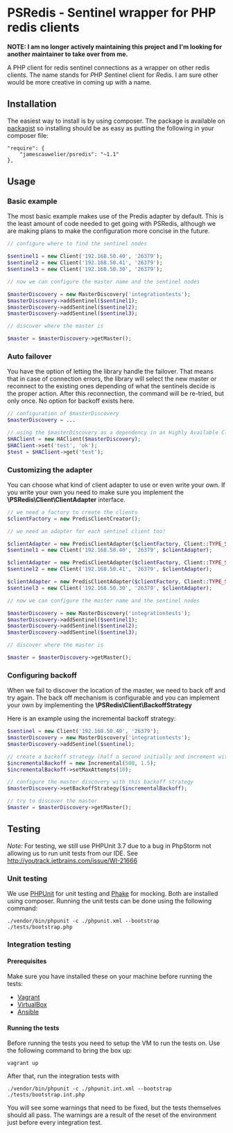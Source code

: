 # PSRedis - Sentinel wrapper for PHP redis clients

**NOTE: I am no longer actively maintaining this project and I'm looking for another maintainer to take over from me.**

A PHP client for redis sentinel connections as a wrapper on other redis clients.  The name stands for *P*HP *S*entinel
client for *R*edis.  I am sure other would be more creative in coming up with a name.

## Installation

The easiest way to install is by using composer.  The package is available on
[packagist](https://packagist.org/packages/sparkcentral/predis-sentinel) so installing should be as easy as putting
the following in your composer file:

```
"require": {
    "jamescauwelier/psredis": "~1.1"
},
```

## Usage

### Basic example

The most basic example makes use of the Predis adapter by default.  This is the least amount of code needed to get
going with PSRedis, although we are making plans to make the configuration more concise in the future.

```php
// configure where to find the sentinel nodes

$sentinel1 = new Client('192.168.50.40', '26379');
$sentinel2 = new Client('192.168.50.41', '26379');
$sentinel3 = new Client('192.168.50.30', '26379');

// now we can configure the master name and the sentinel nodes

$masterDiscovery = new MasterDiscovery('integrationtests');
$masterDiscovery->addSentinel($sentinel1);
$masterDiscovery->addSentinel($sentinel2);
$masterDiscovery->addSentinel($sentinel3);

// discover where the master is

$master = $masterDiscovery->getMaster();
```

### Auto failover

You have the option of letting the library handle the failover.  That means that in case of connection errors, the
library will select the new master or reconnect to the existing ones depending of what the sentinels decide is the
proper action.  After this reconnection, the command will be re-tried, but only once.  No option for backoff exists
here.

```php
// configuration of $masterDiscovery
$masterDiscovery = ...

// using the $masterDiscovery as a dependency in an Highly Available Client (HAClient)
$HAClient = new HAClient($masterDiscovery);
$HAClient->set('test', 'ok');
$test = $HAClient->get('test');
```

### Customizing the adapter

You can choose what kind of client adapter to use or even write your own.  If you write your own you need to make sure
you implement the **\PSRedis\Client\ClientAdapter** interface.

```php
// we need a factory to create the clients
$clientFactory = new PredisClientCreator();

// we need an adapter for each sentinel client too!

$clientAdapter = new PredisClientAdapter($clientFactory, Client::TYPE_SENTINEL);
$sentinel1 = new Client('192.168.50.40', '26379', $clientAdapter);

$clientAdapter = new PredisClientAdapter($clientFactory, Client::TYPE_SENTINEL);
$sentinel2 = new Client('192.168.50.41', '26379', $clientAdapter);

$clientAdapter = new PredisClientAdapter($clientFactory, Client::TYPE_SENTINEL);
$sentinel3 = new Client('192.168.50.30', '26379', $clientAdapter);

// now we can configure the master name and the sentinel nodes

$masterDiscovery = new MasterDiscovery('integrationtests');
$masterDiscovery->addSentinel($sentinel1);
$masterDiscovery->addSentinel($sentinel2);
$masterDiscovery->addSentinel($sentinel3);

// discover where the master is

$master = $masterDiscovery->getMaster();
```

### Configuring backoff

When we fail to discover the location of the master, we need to back off and try again.  The back off mechanism is
configurable and you can implement your own by implementing the **\PSRedis\Client\BackoffStrategy**

Here is an example using the incremental backoff strategy:

```php
$sentinel = new Client('192.168.50.40', '26379');
$masterDiscovery = new MasterDiscovery('integrationtests');
$masterDiscovery->addSentinel($sentinel);

// create a backoff strategy (half a second initially and increment with half of the backoff on each succesive try)
$incrementalBackoff = new Incremental(500, 1.5);
$incrementalBackoff->setMaxAttempts(10);

// configure the master discovery with this backoff strategy
$masterDiscovery->setBackoffStrategy($incrementalBackoff);

// try to discover the master
$master = $masterDiscovery->getMaster();
```

## Testing

*Note:* For testing, we still use PHPUnit 3.7 due to a bug in PhpStorm not allowing us to run unit tests from our IDE.  See
http://youtrack.jetbrains.com/issue/WI-21666

### Unit testing

We use [PHPUnit](https://github.com/sebastianbergmann/phpunit) for unit testing and [Phake](https://github.com/mlively/Phake) for mocking.  Both are installed using composer.  Running the unit tests can
be done using the following command:

```
./vendor/bin/phpunit -c ./phpunit.xml --bootstrap ./tests/bootstrap.php
```

### Integration testing

#### Prerequisites

Make sure you have installed these on your machine before running the tests:

- [Vagrant](http://www.vagrantup.com)
- [VirtualBox](https://www.virtualbox.org)
- [Ansible](http://docs.ansible.com/intro_installation.html)

#### Running the tests

Before running the tests you need to setup the VM to run the tests on.  Use the following command to bring the box up:

```
vagrant up
```

After that, run the integration tests with

```
./vendor/bin/phpunit -c ./phpunit.int.xml --bootstrap ./tests/bootstrap.int.php
```

You will see some warnings that need to be fixed, but the tests themselves should all pass.  The warnings are a result
of the reset of the environment just before every integration test.
